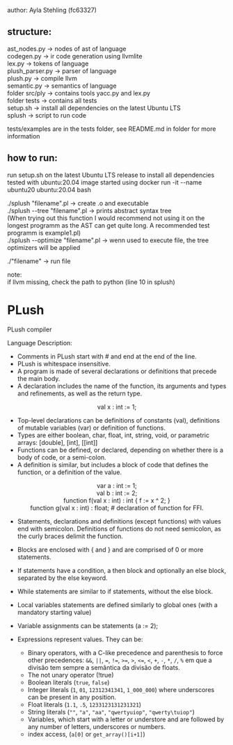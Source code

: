 author: Ayla Stehling (fc63327)

## structure:
ast_nodes.py -> nodes of ast of language <br/>
codegen.py -> ir code generation using llvmlite <br/>
lex.py -> tokens of language <br/>
plush_parser.py -> parser of language <br/>
plush.py -> compile llvm <br/>
semantic.py -> semantics of language <br/>
folder src/ply -> contains tools yacc.py and lex.py <br/>
folder tests -> contains all tests <br/>
setup.sh -> install all dependencies on the latest Ubuntu LTS <br/>
splush -> script to run code

tests/examples are in the tests folder, see README.md in folder for more information

## how to run:
run setup.sh on the latest Ubuntu LTS release to install all dependencies <br/>
tested with ubuntu:20.04 image started using docker run -it --name ubuntu20 ubuntu:20.04 bash <br/>

./splush "filename".pl  -> create .o and executable  <br/>
./splush --tree "filename".pl -> prints abstract syntax tree <br/>
    (When trying out this function I would recommend not using it on the longest programm as the AST can get quite long. A recommended test programm is example1.pl) <br/>
./splush --optimize "filename".pl -> wenn used to execute file, the tree optimizers will be applied <br/>

./"filename" -> run file

note:  <br/>
if llvm missing, check the path to python (line 10 in splush)

# PLush
PLush compiler

Language Description:

- Comments in PLush start with # and end at the end of the line.
- PLush is whitespace insensitive.
- A program is made of several declarations or definitions that precede the main body.
- A declaration includes the name of the function, its arguments and types and refinements, as well as the return type.

<p align="center">
val x : int := 1;
</p>

- Top-level declarations can be definitions of constants (val), definitions of mutable variables (var) or definition of functions.
- Types are either boolean, char, float, int, string, void, or parametric arrays: [double], [int], [[int]]
- Functions can be defined, or declared, depending on whether there is a body of code, or a semi-colon.
- A definition is similar, but includes a block of code that defines the function, or a definition of the value.

<p align="center">
var a : int := 1; <br />
val b : int := 2; <br />
function f(val x : int) : int { f := x ^ 2; } <br />
function g(val x : int) : float; # declaration of function for FFI.
</p>

- Statements, declarations and definitions (except functions) with values end with semicolon. Definitions of functions do not need semicolon, as the curly braces delimit the function.
- Blocks are enclosed with { and } and are comprised of 0 or more statements.
- If statements have a condition, a then block and optionally an else block, separated by the else keyword.
- While statements are similar to if statements, without the else block.
- Local variables statements are defined similarly to global ones (with a mandatory starting value)
- Variable assignments can be statements (a := 2);
- Expressions represent values. They can be:
 
    - Binary operators, with a C-like precedence and parenthesis to force other precedences: `&&`, `||`, `=`, `!=`, `>=`, `>`, `<=`, `<`, `+`, `-`, `*`, `/`, `%` em que a divisão tem sempre a semântica da divisão de floats.
    - The not unary operator (!true)
    - Boolean literals (`true`, `false`)
    - Integer literals (`1`, `01`, `12312341341`, `1_000_000`) where underscores can be present in any position.
    - Float literals (`1.1`, `.5`, `1233123131231321`)
    - String literals (`""`, `"a"`, `"aa"`, `"qwertyuiop"`, `"qwerty\tuiop"`)
    - Variables, which start with a letter or understore and are followed by any number of letters, underscores or numbers.
    - index access, (`a[0]` or `get_array()[i+1]`)